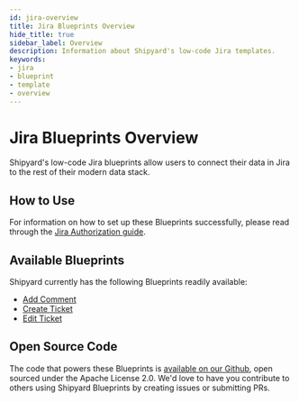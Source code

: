```yaml
---
id: jira-overview
title: Jira Blueprints Overview
hide_title: true
sidebar_label: Overview
description: Information about Shipyard's low-code Jira templates.
keywords:
- jira
- blueprint
- template
- overview
---
```


# Jira Blueprints Overview

Shipyard's low-code Jira blueprints allow users to connect their data in Jira to the rest of their modern data stack.


## How to Use
For information on how to set up these Blueprints successfully, please read through the [Jira Authorization guide](jira-authorization.md).


## Available Blueprints
Shipyard currently has the following Blueprints readily available: 
- [Add Comment](jira-add-comment.md)
- [Create Ticket](jira-create-ticket.md)
- [Edit Ticket](jira-edit-ticket.md)

## Open Source Code
The code that powers these Blueprints is [available on our Github](https://github.com/shipyardapp/shipyard-blueprints/tree/main/shipyard_blueprints/jira), open sourced under the Apache License 2.0. We'd love to have you contribute to others using Shipyard Blueprints by creating issues or submitting PRs.
